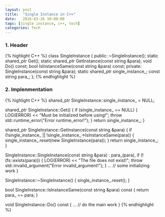 ```yaml
---
layout: post
title:  "Single Instance in C++"
date:   2016-03-26 10:00:00
tags: [single instance, c++, tech]
categories: Tech
---
```


### 1. Header
{% highlight C++ %}
class SingleInstance {
  public:
    ~SingleInstance();
    static shared_ptr<SingleInstance> Get();
    static shared_ptr<SingleInstance> GetInstance(const string &para);
    void Do() const;
    bool IsInstanceSame(const string &para) const;
  private:
    SingleInstance(const string &para);
    static shared_ptr<SingleInstance> single_instance_;
    const string para_;
};
{% endhighlight %}

### 2. Implenmentation
{% highlight C++ %}
shared_ptr<SingleInstance> SingleInstance::single_instance_ = NULL;

shared_ptr<SingleInstance> SingleInstance::Get() {
  if (single_instance_ == NULL) {
    LOG(ERROR) << "Must be initialized before using!";
    throw std::runtime_error("Error runtime_error!");
  }
  return single_instance_;
}

shared_ptr<SingleInstance> SingleInstance::GetInstance(const string &para) {
  if (!single_instance_ || !single_instance_->IsInstanceSame(para)) {
    single_instance_.reset(new SingleInstance(para));
  }
  return single_instance_;
}

SingleInstance::SingleInstance(const string &para) :
  para_(para),
  if (!(fs::exists(para))) {
    LOG(ERROR) << "The file does not exist!";
    throw std::invalid_argument("Error invalid_argument!");
  }
  ...  // some initializing work
}

SingleInstance::~SingleInstance() {
 single_instance_.reset();
}

bool SingleInstance::IsInstanceSame(const string &para) const {
 return para_ == para;
}

void SingleInstance::Do() const {
  ... // do the main work
}
{% endhighlight %}